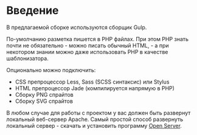 # Введение

В предлагаемой сборке используются сборщик Gulp.

По-умолчанию разметка пишется в PHP файлах. При этом PHP знать почти не обязательно - можно писать обычный HTML, - а при некотором знании можно даже использовать PHP в качестве шаблонизатора.

Опционально можно подключить:
- CSS препроцессор Less, Sass (SCSS синтаксис) или Stylus
- HTML препроцессор Jade (компилируется напрямую в PHP)
- Сборку PNG спрайтов
- Сборку SVG спрайтов

В любом случае для работы с проектом у вас должен быть развернут локальный веб-сервер Apache. Самый простой способ развернуть локальный сервер - скачать и установить программу [Open Server](https://ospanel.io/).